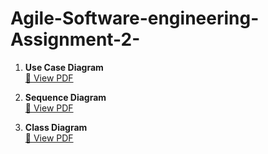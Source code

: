# Agile-Software-engineering-Assignment-2-

1. **Use Case Diagram**  
   [📂 View PDF](./diagrams/UseCaseDiagram.pdf)

2. **Sequence Diagram**  
   [📂 View PDF](./diagrams/SequenceDiagram.pdf)

3. **Class Diagram**  
   [📂 View PDF](./diagrams/ClassDiagram.pdf)
